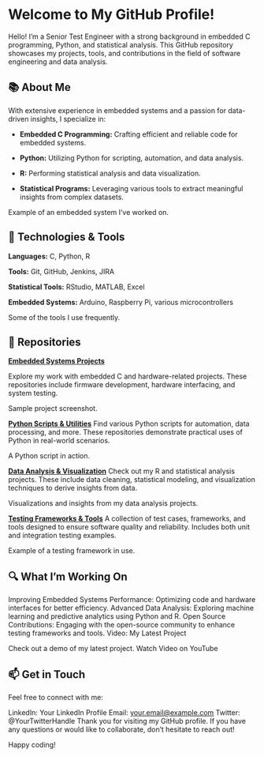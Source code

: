 # Welcome to My GitHub Profile!
Hello! I’m a Senior Test Engineer with a strong background in embedded C programming, Python, and statistical analysis. This GitHub repository showcases my projects, tools, and contributions in the field of software engineering and data analysis.

## 📚 About Me
With extensive experience in embedded systems and a passion for data-driven insights, I specialize in:

- **Embedded C Programming:** Crafting efficient and reliable code for embedded systems.
  
- **Python:** Utilizing Python for scripting, automation, and data analysis.
  
- **R:** Performing statistical analysis and data visualization.
  
- **Statistical Programs:** Leveraging various tools to extract meaningful insights from complex datasets.

Example of an embedded system I’ve worked on.

## 🔧 Technologies & Tools
**Languages:** C, Python, R

**Tools:** Git, GitHub, Jenkins, JIRA

**Statistical Tools:** RStudio, MATLAB, Excel

**Embedded Systems:** Arduino, Raspberry Pi, various microcontrollers
 

Some of the tools I use frequently.

## 📁 Repositories

**[Embedded Systems Projects](https://github.com/quickbrnfx/embeddedprojects)**

Explore my work with embedded C and hardware-related projects. These repositories include firmware development, hardware interfacing, and system testing.


Sample project screenshot.

**[Python Scripts & Utilities](https://github.com/quickbrnfx/py)**
Find various Python scripts for automation, data processing, and more. These repositories demonstrate practical uses of Python in real-world scenarios.


A Python script in action.

**[Data Analysis & Visualization](https://github.com/quickbrnfx/data)**
Check out my R and statistical analysis projects. These include data cleaning, statistical modeling, and visualization techniques to derive insights from data.


Visualizations and insights from my data analysis projects.

**[Testing Frameworks & Tools](https://github.com/quickbrnfx/test)**
A collection of test cases, frameworks, and tools designed to ensure software quality and reliability. Includes both unit and integration testing examples.


Example of a testing framework in use.

## 🔍 What I’m Working On
Improving Embedded Systems Performance: Optimizing code and hardware interfaces for better efficiency.
Advanced Data Analysis: Exploring machine learning and predictive analytics using Python and R.
Open Source Contributions: Engaging with the open-source community to enhance testing frameworks and tools.
Video: My Latest Project

Check out a demo of my latest project.
Watch Video on YouTube

## 📫 Get in Touch
Feel free to connect with me:

LinkedIn: Your LinkedIn Profile
Email: your.email@example.com
Twitter: @YourTwitterHandle
Thank you for visiting my GitHub profile. If you have any questions or would like to collaborate, don’t hesitate to reach out!

Happy coding!
